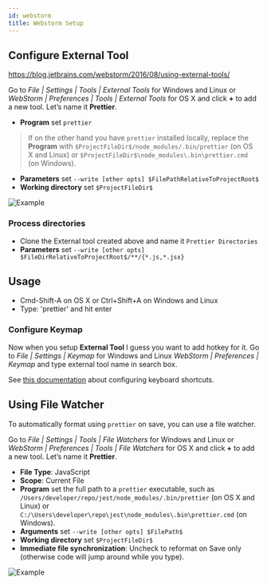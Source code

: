 ```yaml
---
id: webstorm
title: Webstorm Setup
---
```


## Configure External Tool

https://blog.jetbrains.com/webstorm/2016/08/using-external-tools/

Go to _File | Settings | Tools | External Tools_ for Windows and Linux or
_WebStorm | Preferences | Tools | External Tools_ for OS X and click **+** to
add a new tool. Let’s name it **Prettier**.

* **Program** set `prettier`

> If on the other hand you have `prettier` installed locally, replace the
> **Program** with `$ProjectFileDir$/node_modules/.bin/prettier` (on OS X and
> Linux) or `$ProjectFileDir$\node_modules\.bin\prettier.cmd` (on Windows).

* **Parameters** set `--write [other opts] $FilePathRelativeToProjectRoot$`
* **Working directory** set `$ProjectFileDir$`

![Example](../../images/webstorm/with-prettier.png)

### Process directories

* Clone the External tool created above and name it `Prettier Directories`
* **Parameters** set `--write [other opts]
  $FileDirRelativeToProjectRoot$/**/{*.js,*.jsx}`

## Usage

* Cmd-Shift-A on OS X or Ctrl+Shift+A on Windows and Linux
* Type: 'prettier' and hit enter

### Configure Keymap

Now when you setup **External Tool** I guess you want to add hotkey for it. Go
to _File | Settings | Keymap_ for Windows and Linux _WebStorm | Preferences |
Keymap_ and type external tool name in search box.

See
[this documentation](https://www.jetbrains.com/help/webstorm/configuring-keyboard-shortcuts.html)
about configuring keyboard shortcuts.

## Using File Watcher

To automatically format using `prettier` on save, you can use a file watcher.

Go to _File | Settings | Tools | File Watchers_ for Windows and Linux or
_WebStorm | Preferences | Tools | File Watchers_ for OS X and click **+** to add
a new tool. Let’s name it **Prettier**.

* **File Type**: JavaScript
* **Scope**: Current File
* **Program** set the full path to a `prettier` executable, such as
  `/Users/developer/repo/jest/node_modules/.bin/prettier` (on OS X and Linux) or
  `C:/\Users\developer\repo\jest\node_modules\.bin\prettier.cmd` (on Windows).
* **Arguments** set `--write [other opts] $FilePath$`
* **Working directory** set `$ProjectFileDir$`
* **Immediate file synchronization**: Uncheck to reformat on Save only
  (otherwise code will jump around while you type).

![Example](../../images/webstorm/prettier-file-wacther.png)
